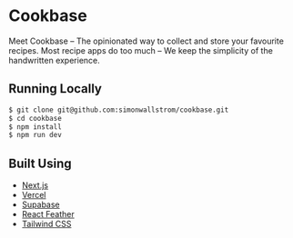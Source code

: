 # Cookbase

Meet Cookbase – The opinionated way to collect and store your favourite recipes. Most recipe apps do too much – We keep the simplicity of the handwritten experience.

## Running Locally

```bash
$ git clone git@github.com:simonwallstrom/cookbase.git
$ cd cookbase
$ npm install
$ npm run dev
```

## Built Using

- [Next.js](https://nextjs.org/)
- [Vercel](https://vercel.com)
- [Supabase](https://supabase.io/)
- [React Feather](https://github.com/feathericons/react-feather)
- [Tailwind CSS](https://tailwindcss.com/)

